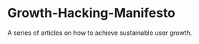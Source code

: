 Growth-Hacking-Manifesto
========================

A series of articles on how to achieve sustainable user growth.